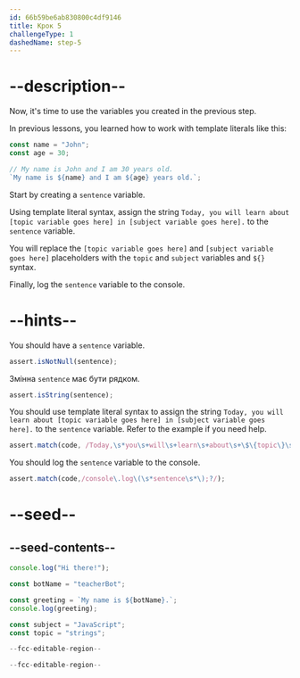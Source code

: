 ```yaml
---
id: 66b59be6ab830800c4df9146
title: Крок 5
challengeType: 1
dashedName: step-5
---
```


# --description--

Now, it's time to use the variables you created in the previous step.

In previous lessons, you learned how to work with template literals like this:

```js
const name = "John";
const age = 30;

// My name is John and I am 30 years old.
`My name is ${name} and I am ${age} years old.`;
```

Start by creating a `sentence` variable.

Using template literal syntax, assign the string `Today, you will learn about [topic variable goes here] in [subject variable goes here].` to the `sentence` variable.

You will replace the `[topic variable goes here]` and `[subject variable goes here]` placeholders with the `topic` and `subject` variables and `${}` syntax.

Finally, log the `sentence` variable to the console.

# --hints--

You should have a `sentence` variable.

```js
assert.isNotNull(sentence);
```

Змінна `sentence` має бути рядком.

```js
assert.isString(sentence);
```

You should use template literal syntax to assign the string `Today, you will learn about [topic variable goes here] in [subject variable goes here].` to the `sentence` variable. Refer to the example if you need help.

```js
assert.match(code, /Today,\s*you\s+will\s+learn\s+about\s+\$\{topic\}\s+in\s+\$\{subject\}\./);
```

You should log the `sentence` variable to the console.

```js
assert.match(code,/console\.log\(\s*sentence\s*\);?/);
```

# --seed--

## --seed-contents--

```js
console.log("Hi there!");

const botName = "teacherBot";

const greeting = `My name is ${botName}.`;
console.log(greeting);

const subject = "JavaScript";
const topic = "strings";

--fcc-editable-region--

--fcc-editable-region--
```
